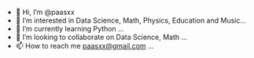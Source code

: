 - 👋 Hi, I’m @paasxx
- 👀 I’m interested in Data Science, Math, Physics, Education and Music...
- 🌱 I’m currently learning Python ...
- 💞️ I’m looking to collaborate on Data Science, Math ...
- 📫 How to reach me paasxx@gmail.com ...

<!---
paasxx/paasxx is a ✨ special ✨ repository because its `README.md` (this file) appears on your GitHub profile.
You can click the Preview link to take a look at your changes.
--->
